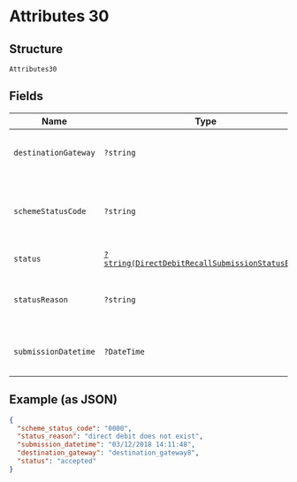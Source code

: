 
# Attributes 30

## Structure

`Attributes30`

## Fields

| Name | Type | Tags | Description | Getter | Setter |
|  --- | --- | --- | --- | --- | --- |
| `destinationGateway` | `?string` | Optional | - | getDestinationGateway(): ?string | setDestinationGateway(?string destinationGateway): void |
| `schemeStatusCode` | `?string` | Optional | Scheme-specific status (if submission has been submitted to a scheme) | getSchemeStatusCode(): ?string | setSchemeStatusCode(?string schemeStatusCode): void |
| `status` | [`?string(DirectDebitRecallSubmissionStatusEnum)`](../../doc/models/direct-debit-recall-submission-status-enum.md) | Optional | - | getStatus(): ?string | setStatus(?string status): void |
| `statusReason` | `?string` | Optional | Reason for submission failure if status is `delivery_failed` | getStatusReason(): ?string | setStatusReason(?string statusReason): void |
| `submissionDatetime` | `?DateTime` | Optional | Date and time of the submission | getSubmissionDatetime(): ?\DateTime | setSubmissionDatetime(?\DateTime submissionDatetime): void |

## Example (as JSON)

```json
{
  "scheme_status_code": "0000",
  "status_reason": "direct debit does not exist",
  "submission_datetime": "03/12/2018 14:11:48",
  "destination_gateway": "destination_gateway8",
  "status": "accepted"
}
```

